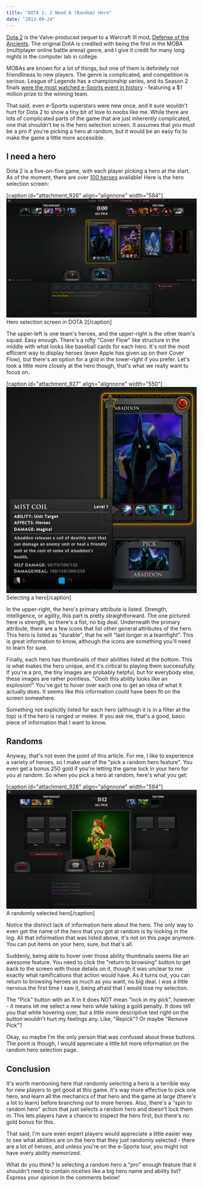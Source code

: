 ```yaml
---
title: "DOTA 2: I Need A (Random) Hero"
date: "2013-09-24"
---
```


[Dota 2](http://en.wikipedia.org/wiki/Dota_2) is the Valve-produced sequel to a Warcraft III mod, [Defense of the Ancients](http://en.wikipedia.org/wiki/Defense_of_the_Ancients). The original DotA is credited with being the first in the MOBA (multiplayer online battle arena) genre, and I give it credit for many long nights in the computer lab in college.

MOBAs are known for a lot of things, but one of them is definitely not friendliness to new players. The genre is complicated, and competition is serious. League of Legends has a championship series, and its Season 2 finals [were the most watched e-Sports event in history](http://en.wikipedia.org/wiki/Electronic_sports#League_of_Legends) - featuring a $1 million prize to the winning team.

That said, even e-Sports superstars were new once, and it sure wouldn't hurt for Dota 2 to show a tiny bit of love to noobs like me. While there are lots of complicated parts of the game that are just inherently complicated, one that shouldn't be is the hero selection screen. It assumes that you must be a pro if you're picking a hero at random, but it would be an easy fix to make the game a little more accessible.

## I need a hero

Dota 2 is a five-on-five game, with each player picking a hero at the start. As of the moment, there are over [100 heroes](http://www.dota2.com/heroes/) available! Here is the hero selection screen:

\[caption id="attachment\_926" align="alignnone" width="584"\][![Hero selection screen in DOTA 2](images/character-selector-1024x640.png)](http://107.170.126.251/wp-content/uploads/2014/04/character-selector.png) Hero selection screen in DOTA 2\[/caption\]

The upper-left is one team's heroes, and the upper-right is the other team's squad. Easy enough. There's a nifty "Cover Flow" like structure in the middle with what looks like baseball cards for each hero. It's not the most efficient way to display heroes (even Apple has given up on their Cover Flow), but there's an option for a grid in the lower-right if you prefer. Let's look a little more closely at the hero though, that's what we really want to focus on.

\[caption id="attachment\_927" align="alignnone" width="550"\][![Selecting a hero](images/pick-yourself-cropped.png)](http://107.170.126.251/wp-content/uploads/2014/04/pick-yourself-cropped.png) Selecting a hero\[/caption\]

In the upper-right, the hero's primary attribute is listed. Strength, intelligence, or agility, this part is pretty straightforward. The one pictured here is strength, so there's a fist, no big deal. Underneath the primary attribute, there are a few icons that list other general attributes of the hero. This hero is listed as "durable", that he will "last longer in a teamfight". This is great information to know, although the icons are something you'll need to learn for sure.

Finally, each hero has thumbnails of their abilities listed at the bottom. This is what makes the hero unique, and it's critical to playing them successfully. If you're a pro, the tiny images are probably helpful, but for everybody else, these images are rather pointless. "Oooh this ability looks like an explosion!" You've got to hover over each one to get an idea of what it actually does. It seems like this information could have been fit on the screen somewhere.

Something not explicitly listed for each hero (although it is in a filter at the top) is if the hero is ranged or melee. If you ask me, that's a good, basic piece of information that I want to know.

## Randoms

Anyway, that's not even the point of this article. For me, I like to experience a variety of heroes, so I make use of the "pick a random hero feature". You even get a bonus 250 gold if you're letting the game lock in your hero for you at random. So when you pick a hero at random, here's what you get:

\[caption id="attachment\_928" align="alignnone" width="584"\][![A randomly selected hero](images/random-character-1024x640.png)](http://107.170.126.251/wp-content/uploads/2014/04/random-character.png) A randomly selected hero\[/caption\]

Notice the distinct lack of information here about the hero. The only way to even get the name of the hero that you got at random is by looking in the log. All that information that was listed above, it's not on this page anymore. You can put items on your hero, sure, but that's all.

Suddenly, being able to hover over those ability thumbnails seems like an awesome feature. You need to click the "return to browsing" button to get back to the screen with those details on it, though it was unclear to me exactly what ramifications that action would have. As it turns out, you can return to browsing heroes as much as you want, no big deal. I was a little nervous the first time I saw it, being afraid that I would lose my selection.

The "Pick" button with an X in it does NOT mean "lock in my pick", however - it means let me select a new hero while taking a gold penalty. It does tell you that while hovering over, but a little more descriptive text right on the button wouldn't hurt my feelings any. Like, "Repick"? Or maybe "Remove Pick"?

Okay, so maybe I'm the only person that was confused about these buttons. The point is though, I would appreciate a little bit more information on the random hero selection page.

## Conclusion

It's worth mentioning here that randomly selecting a hero is a terrible way for new players to get good at this game. It's way more effective to pick one hero, and learn all the mechanics of that hero and the game at large (there's a lot to learn) before branching out to more heroes. Also, there's a "spin to random hero" action that just selects a random hero and doesn't lock them in. This lets players have a chance to inspect the hero first, but there's no gold bonus for this.

That said, I'm sure even expert players would appreciate a little easier way to see what abilities are on the hero that they just randomly selected - there are a lot of heroes, and unless you're on the e-Sports tour, you might not have every ability memorized.

What do you think? Is selecting a random hero a "pro" enough feature that it shouldn't need to contain niceties like a big hero name and ability list? Express your opinion in the comments below!
